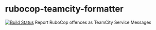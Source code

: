 # rubocop-teamcity-formatter
[![Build Status](https://travis-ci.org/govtechsg/rubocop-teamcity-formatter.svg?branch=master)](https://travis-ci.org/govtechsg/rubocop-teamcity-formatter)
Report RuboCop offences as TeamCity Service Messages
